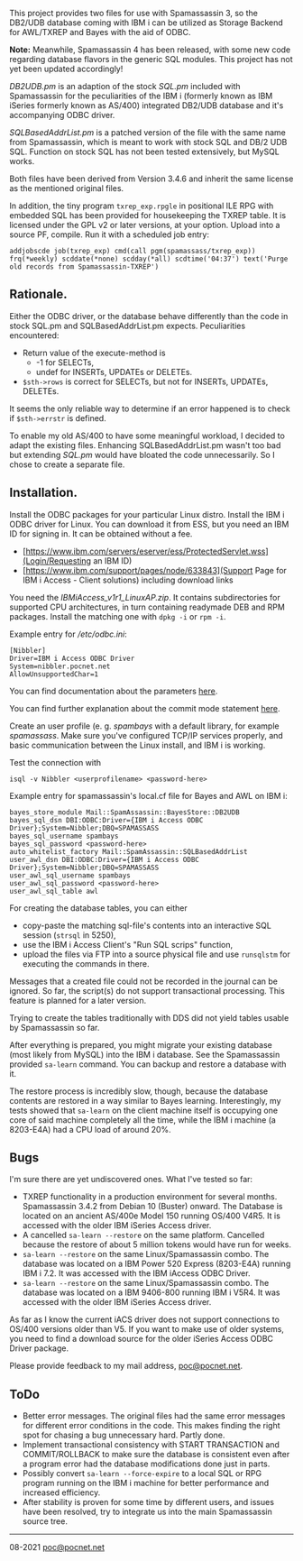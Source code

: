 This project provides two files for use with Spamassassin 3, so the DB2/UDB database coming with IBM i can be utilized as Storage Backend for AWL/TXREP and Bayes with the aid of ODBC.

**Note:** Meanwhile, Spamassassin 4 has been released, with some new code regarding database flavors in the generic SQL modules. This project has not yet been updated accordingly!

*DB2UDB.pm* is an adaption of the stock *SQL.pm* included with Spamassassin for the peculiarities of the IBM i (formerly known as IBM iSeries formerly known as AS/400) integrated DB2/UDB database and it's accompanying ODBC driver.

*SQLBasedAddrList.pm* is a patched version of the file with the same name from Spamassassin, which is meant to work with stock SQL and DB/2 UDB SQL. Function on stock SQL has not been tested extensively, but MySQL works.

Both files have been derived from Version 3.4.6 and inherit the same license as the mentioned original files.

In addition, the tiny program `txrep_exp.rpgle` in positional ILE RPG with embedded SQL has been provided for housekeeping the TXREP table. It is licensed under the GPL v2 or later versions, at your option. Upload into a source PF, compile. Run it with a scheduled job entry:
```
addjobscde job(txrep_exp) cmd(call pgm(spamassass/txrep_exp)) frq(*weekly) scddate(*none) scdday(*all) scdtime('04:37') text('Purge old records from Spamassassin-TXREP')
```

## Rationale.
Either the ODBC driver, or the database behave differently than the code in stock SQL.pm and SQLBasedAddrList.pm expects. Peculiarities encountered:
- Return value of the execute-method is
   - -1 for SELECTs,
   - undef for INSERTs, UPDATEs or DELETEs.
- `$sth->rows` is correct for SELECTs, but not for INSERTs, UPDATEs, DELETEs.

It seems the only reliable way to determine if an error happened is to check if `$sth->errstr` is defined.

To enable my old AS/400 to have some meaningful workload, I decided to adapt the existing files. Enhancing SQLBasedAddrList.pm wasn't too bad but extending *SQL.pm* would have bloated the code unnecessarily. So I chose to create a separate file.

## Installation.
Install the ODBC packages for your particular Linux distro. Install the IBM i ODBC driver for Linux. You can download it from ESS, but you need an IBM ID for signing in. It can be obtained without a fee.
- [https://www.ibm.com/servers/eserver/ess/ProtectedServlet.wss](Login/Requesting an IBM ID)
- [https://www.ibm.com/support/pages/node/633843](Support Page for IBM i Access - Client solutions) including download links

You need the *IBMiAccess_v1r1_LinuxAP.zip*. It contains subdirectories for supported CPU architectures, in turn containing readymade DEB and RPM packages. Install the matching one with `dpkg -i` or `rpm -i`.

Example entry for */etc/odbc.ini*:
```
[Nibbler]
Driver=IBM i Access ODBC Driver
System=nibbler.pocnet.net
AllowUnsupportedChar=1
```
You can find documentation about the parameters [here](https://www.ibm.com/support/knowledgecenter/ssw_ibm_i_73/rzaik/connectkeywords.htm).

You can find further explanation about the commit mode statement [here](https://www-01.ibm.com/support/docview.wss?uid=nas8N1017566).

Create an user profile (e. g. *spambays* with a default library, for example *spamassass*. Make sure you've configured TCP/IP services properly, and basic communication between the Linux install, and IBM i is working.

Test the connection with
```
isql -v Nibbler <userprofilename> <password-here>
```
Example entry for spamassassin's local.cf file for Bayes and AWL on IBM i:
```
bayes_store_module Mail::SpamAssassin::BayesStore::DB2UDB
bayes_sql_dsn DBI:ODBC:Driver={IBM i Access ODBC Driver};System=Nibbler;DBQ=SPAMASSASS
bayes_sql_username spambays
bayes_sql_password <password-here>
auto_whitelist_factory Mail::SpamAssassin::SQLBasedAddrList
user_awl_dsn DBI:ODBC:Driver={IBM i Access ODBC Driver};System=Nibbler;DBQ=SPAMASSASS
user_awl_sql_username spambays
user_awl_sql_password <password-here>
user_awl_sql_table awl
```
For creating the database tables, you can either
- copy-paste the matching sql-file's contents into an interactive SQL session (`strsql` in 5250),
- use the IBM i Access Client's "Run SQL scrips" function,
- upload the files via FTP into a source physical file and use `runsqlstm` for executing the commands in there.

Messages that a created file could not be recorded in the journal can be ignored. So far, the script(s) do not support transactional processing. This feature is planned for a later version.

Trying to create the tables traditionally with DDS did not yield tables usable by Spamassassin so far.

After everything is prepared, you might migrate your existing database (most likely from MySQL) into the IBM i database. See the Spamassassin provided `sa-learn` command. You can backup and restore a database with it.

The restore process is incredibly slow, though, because the database contents are restored in a way similar to Bayes learning. Interestingly, my tests showed that `sa-learn` on the client machine itself is occupying one core of said machine completely all the time, while the IBM i machine (a 8203-E4A) had a CPU load of around 20%.

## Bugs
I'm sure there are yet undiscovered ones. What I've tested so far:
- TXREP functionality in a production environment for several months. Spamassassin 3.4.2 from Debian 10 (Buster) onward. The Database is located on an ancient AS/400e Model 150 running OS/400 V4R5. It is accessed with the older IBM iSeries Access driver.
- A cancelled `sa-learn --restore` on the same platform. Cancelled because the restore of about 5 million tokens would have run for weeks.
- `sa-learn --restore` on the same Linux/Spamassassin combo. The database was located on a IBM Power 520 Express (8203-E4A) running IBM i 7.2. It was accessed with the IBM iAccess ODBC Driver.
- `sa-learn --restore` on the same Linux/Spamassassin combo. The database was located on a IBM 9406-800 running IBM i V5R4. It was accessed with the older IBM iSeries Access driver.

As far as I know the current iACS driver does not support connections to OS/400 versions older than V5. If you want to make use of older systems, you need to find a download source for the older iSeries Access ODBC Driver package.

Please provide feedback to my mail address, poc@pocnet.net.

## ToDo
- Better error messages. The original files had the same error messages for different error conditions in the code. This makes finding the right spot for chasing a bug unnecessary hard. Partly done.
- Implement transactional consistency with START TRANSACTION and COMMIT/ROLLBACK to make sure the database is consistent even after a program error had the database modifications done just in parts.
- Possibly convert `sa-learn --force-expire` to a local SQL or RPG program running on the IBM i machine for better performance and increased efficiency.
- After stability is proven for some time by different users, and issues have been resolved, try to integrate us into the main Spamassassin source tree.

----

08-2021 poc@pocnet.net
